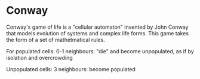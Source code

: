 # Conway
Conway's game of life is a "cellular automaton" invented by John Conway that models evolution of systems and complex life forms.
This game takes the form of a set of mathetmatical rules.

For populated cells:
0-1 neighbours: "die" and become unpopulated, as if by isolation and overcrowding

Unpopulated cells:
3 neighbours: become populated
